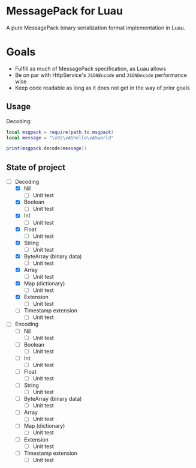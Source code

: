 # MessagePack for Luau

A pure MessagePack binary serialization format implementation in Luau.

# Goals

* Fulfill as much of MessagePack specification, as Luau allows
* Be on par with HttpService's `JSONEncode` and `JSONDecode` performance wise
* Keep code readable as long as it does not get in the way of prior goals

## Usage

Decoding:
```lua
local msgpack = require(path.to.msgpack)
local message = "\x92\xA5hello\xA5world"

print(msgpack.decode(message))
```
## State of project

- [ ] Decoding
  - [x] Nil
    - [ ] Unit test
  - [x] Boolean
    - [ ] Unit test
  - [x] Int
    - [ ] Unit test
  - [x] Float
    - [ ] Unit test
  - [x] String
    - [ ] Unit test
  - [x] ByteArray (binary data)
    - [ ] Unit test
  - [x] Array
    - [ ] Unit test
  - [x] Map (dictionary)
    - [ ] Unit test
  - [x] Extension
    - [ ] Unit test
  - [ ] Timestamp extension
    - [ ] Unit test
- [ ] Encoding
  - [ ] Nil
    - [ ] Unit test
  - [ ] Boolean
    - [ ] Unit test
  - [ ] Int
    - [ ] Unit test
  - [ ] Float
    - [ ] Unit test
  - [ ] String
    - [ ] Unit test
  - [ ] ByteArray (binary data)
    - [ ] Unit test
  - [ ] Array
    - [ ] Unit test
  - [ ] Map (dictionary)
    - [ ] Unit test
  - [ ] Extension
    - [ ] Unit test
  - [ ] Timestamp extension
    - [ ] Unit test
